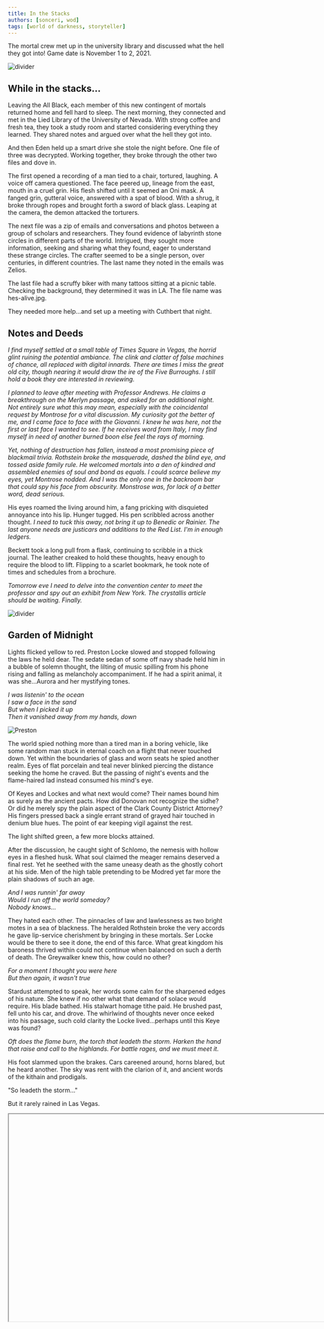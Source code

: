 ```yaml
---
title: In the Stacks
authors: [sonceri, wod]
tags: [world of darkness, storyteller]
---
```


The mortal crew met up in the university library and discussed what the hell they got into! Game date is November 1 to 2, 2021.

<!--truncate-->
![divider](/img/divide/divide-wod.png)

## While in the stacks...

Leaving the All Black, each member of this new contingent of mortals returned home and fell hard to sleep. The next morning, they connected and met in the Lied Library of the University of Nevada. With strong coffee and fresh tea, they took a study room and started considering everything they learned. They shared notes and argued over what the hell they got into.

And then Eden held up a smart drive she stole the night before. One file of three was decrypted. Working together, they broke through the other two files and dove in.

The first opened a recording of a man tied to a chair, tortured, laughing. A voice off camera questioned. The face peered up, lineage from the east, mouth in a cruel grin. His flesh shifted until it seemed an Oni mask. A fanged grin, gutteral voice, answered with a spat of blood. With a shrug, it broke through ropes and brought forth a sword of black glass. Leaping at the camera, the demon attacked the torturers. 

The next file was a zip of emails and conversations and photos between a group of scholars and researchers. They found evidence of labyrinth stone circles in different parts of the world. Intrigued, they sought more information, seeking and sharing what they found, eager to understand these strange circles. The crafter seemed to be a single person, over centuries, in different countries. The last name they noted in the emails was Zelios.

The last file had a scruffy biker with many tattoos sitting at a picnic table. Checking the background, they determined it was in LA. The file name was hes-alive.jpg. 

They needed more help...and set up a meeting with Cuthbert that night.

## Notes and Deeds

*I find myself settled at a small table of Times Square in Vegas, the horrid glint ruining the potential ambiance. The clink and clatter of false machines of chance, all replaced with digital innards. There are times I miss the great old city, though nearing it would draw the ire of the Five Burroughs. I still hold a book they are interested in reviewing.*

*I planned to leave after meeting with Professor Andrews. He claims a breakthrough on the Merlyn passage, and asked for an additional night. Not entirely sure what this may mean, especially with the coincidental request by Montrose for a vital discussion. My curiosity got the better of me, and I came face to face with the Giovanni. I knew he was here, not the first or last face I wanted to see. If he receives word from Italy, I may find myself in need of another burned boon else feel the rays of morning.*

*Yet, nothing of destruction has fallen, instead a most promising piece of blackmail trivia. Rothstein broke the masquerade, dashed the blind eye, and tossed aside family rule. He welcomed mortals into a den of kindred and assembled enemies of soul and bond as equals. I could scarce believe my eyes, yet Montrose nodded. And I was the only one in the backroom bar that could spy his face from obscurity. Monstrose was, for lack of a better word, dead serious.*

His eyes roamed the living around him, a fang pricking with disquieted annoyance into his lip. Hunger tugged. His pen scribbled across another thought. *I need to tuck this away, not bring it up to Benedic or Rainier. The last anyone needs are justicars and additions to the Red List. I'm in enough ledgers.*

Beckett took a long pull from a flask, continuing to scribble in a thick journal. The leather creaked to hold these thoughts, heavy enough to require the blood to lift. Flipping to a scarlet bookmark, he took note of times and schedules from a brochure.

*Tomorrow eve I need to delve into the convention center to meet the professor and spy out an exhibit from New York. The crystallis article should be waiting. Finally.*

![divider](/img/divide/divide-tome1.png)

## Garden of Midnight

Lights flicked yellow to red. Preston Locke slowed and stopped following the laws he held dear. The sedate sedan of some off navy shade held him in a bubble of solemn thought, the lilting of music spilling from his phone rising and falling as melancholy accompaniment. If he had a spirit animal, it was she...Aurora and her mystifying tones.

*I was listenin' to the ocean<br/>
I saw a face in the sand<br/>
But when I picked it up<br/>
Then it vanished away from my hands, down<br/>*

![Preston](/img/blog/preston.jpg)

The world spied nothing more than a tired man in a boring vehicle, like some random man stuck in eternal coach on a flight that never touched down. Yet within the boundaries of glass and worn seats he spied another realm. Eyes of flat porcelain and teal never blinked piercing the distance seeking the home he craved. But the passing of night's events and the flame-haired lad instead consumed his mind's eye.

Of Keyes and Lockes and what next would come? Their names bound him as surely as the ancient pacts. How did Donovan not recognize the sidhe? Or did he merely spy the plain aspect of the Clark County District Attorney? His fingers pressed back a single errant strand of grayed hair touched in denium blue hues. The point of ear keeping vigil against the rest.

The light shifted green, a few more blocks attained. 

After the discussion, he caught sight of Schlomo, the nemesis with hollow eyes in a fleshed husk. What soul claimed the meager remains deserved a final rest. Yet he seethed with the same uneasy death as the ghostly cohort at his side. Men of the high table pretending to be Modred yet far more the plain shadows of such an age.

*And I was runnin' far away<br/>
Would I run off the world someday?<br/>
Nobody knows...<br/>*

They hated each other. The pinnacles of law and lawlessness as two bright motes in a sea of blackness. The heralded Rothstein broke the very accords he gave lip-service cherishment by bringing in these mortals. Ser Locke would be there to see it done, the end of this farce. What great kingdom his baroness thrived within could not continue when balanced on such a derth of death. The Greywalker knew this, how could no other?

*For a moment I thought you were here<br/>
But then again, it wasn't true*

Stardust attempted to speak, her words some calm for the sharpened edges of his nature. She knew if no other what that demand of solace would require. His blade bathed. His stalwart homage tithe paid. He brushed past, fell unto his car, and drove. The whirlwind of thoughts never once eeked into his passage, such cold clarity the Locke lived...perhaps until this Keye was found?

*Oft does the flame burn, the torch that leadeth the storm. Harken the hand that raise and call to the highlands. For battle rages, and we must meet it.*

His foot slammed upon the brakes. Cars careened around, horns blared, but he heard another. The sky was rent with the clarion of it, and ancient words of the kithain and prodigals.

"So leadeth the storm..."

But it rarely rained in Las Vegas.

<Iframe url="https://www.youtube.com/embed/d_HlPboLRL8"
        width="854px"
        height="480px"
        id="myId"
        className="video-container"
        display="initial"
        position="relative"
        allow="accelerometer; autoplay=1; clipboard-write; encrypted-media; gyroscope; picture-in-picture" 
        allowfullscreen
        />

![divider](/img/divide/divide-sword.png)

## The Pale Night

Metal and leather creaked as Butch drove, stopped, and exited their car. A rental piece of shit, but that wheel wouldn't survive another night if he didn't chill out. But his crew wasn't here, just Rosalind and a head full of bad memories. Shadowed eyes watched him, a delicate shoulder shrugged.

"Go, I'll see you tonight." Sometimes Rosalind understood him better than most, this need to pummel through problems, feel the burn of blood and things breaking. Butch gave a nod, taking his leave as the attendents of the Belagio slid into the seat and drove the car into some garage. What did he care.

And what indeed did she care? Rosalind knew someone would die bloody and awful at his hands, drunk dry, tossed in the desert or someone's backyard pool. Ever the faithful man of muscles. She knew Butch for many years, through his ghouling, training, and finally his embrace by Victor. The brother of her heart, his sire. 

"Miss?" The gentleman of the Belagio opened the door, holding till she neared, that fabulous curved line and exquisite clothing she perfected always earned an extrance. She tired of it though. A smile that never touched her eyes, whisper of perfume and tendril of smoke as she passed into the brilliant lighting. Every detail burned into the men and women that spied her, even at this late hour the halls and casinos thrummed with the lifeblood of sin.

It held all of the luster of fifty year old rot to Rosalind. A chintsy kingdom of wealth bored her nigh to blood tears, yet she played the game of intrigue and feigned interest. The light lunch at the donut palace wasn't enough for her.

Through the refined marble passages her terrifying heels clicked, a staccato that tilted heads just enough for the shift and sway of hip and shoulder to lure glances to lips stained blood red. Such a buffet to choose from, the rich and bored, nearing their death, drunk or high, youthful and just married, tasty disasters. 

A cold hand took her elbow, a face plain yet the voice was anything but for the fascade of a businessman. "Good evening, Miss Rosalind. If you do not have plans for the rest of your evening, I would like to invite you to dinner and a chat."

Montrose. She knew the cadence and tone. Slipping her arm fully with his, she leaned in as if to nibble an ear, the darkness of the casino allowing shadows to carry her reply. 

"Just the man I wanted to see. Dinner. A chat."

He gave a low huff. "And?"

"A trade."

import Iframe from 'react-iframe';